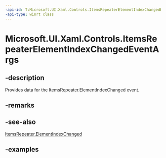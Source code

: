 ```yaml
---
-api-id: T:Microsoft.UI.Xaml.Controls.ItemsRepeaterElementIndexChangedEventArgs
-api-type: winrt class
---
```


# Microsoft.UI.Xaml.Controls.ItemsRepeaterElementIndexChangedEventArgs

<!--
public sealed class ItemsRepeaterElementIndexChangedEventArgs
-->

## -description

Provides data for the ItemsRepeater.ElementIndexChanged event.

## -remarks

## -see-also

[ItemsRepeater.ElementIndexChanged](itemsrepeater_elementindexchanged.md)

## -examples

